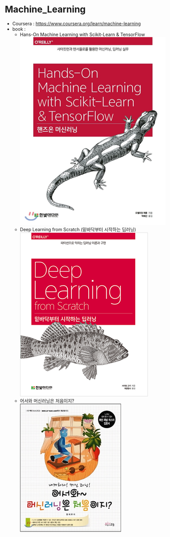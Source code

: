 # Machine_Learning

- Coursera : https://www.coursera.org/learn/machine-learning
- book : 
    - Hans-On Machine Learning with Scikit-Learn & TensorFlow
    ![](img/hs.jpg)
    - Deep Learning from Scratch (밑바닥부터 시작하는 딥러닝)
    ![](img/m.jpg)
    - 어서와 머신러닝은 처음이지?
    ![](img/L.jpg)